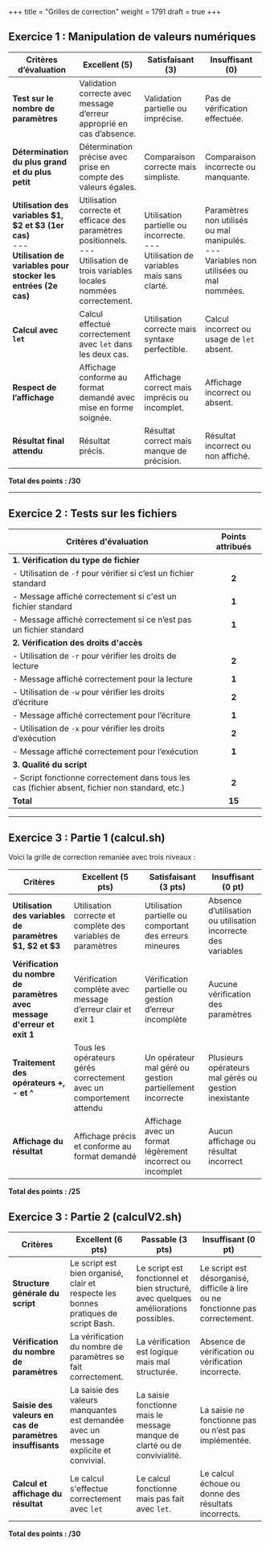 +++
title = "Grilles de correction"
weight = 1791
draft = true
+++

## **Exercice 1** : Manipulation de valeurs numériques

| Critères d’évaluation                                 | Excellent (5)              | Satisfaisant (3)         | Insuffisant (0)          |
|-------------------------------------------------------|----------------------------|--------------------------|--------------------------|
| **Test sur le nombre de paramètres**                  | Validation correcte avec message d’erreur approprié en cas d’absence. | Validation partielle ou imprécise. | Pas de vérification effectuée. |
| **Détermination du plus grand et du plus petit**      | Détermination précise avec prise en compte des valeurs égales. | Comparaison correcte mais simpliste. | Comparaison incorrecte ou manquante. |
| **Utilisation des variables $1, $2 et $3 (1er cas)** <br> --- <br> **Utilisation de variables pour stocker les entrées (2e cas)** | Utilisation correcte et efficace des paramètres positionnels. <br> --- <br> Utilisation de trois variables locales nommées correctement.| Utilisation partielle ou incorrecte. <br> --- <br> Utilisation de variables mais sans clarté. | Paramètres non utilisés ou mal manipulés. <br> --- <br> Variables non utilisées ou mal nommées. |
| **Calcul avec `let`**                                  | Calcul effectué correctement avec `let` dans les deux cas. | Utilisation correcte mais syntaxe perfectible. | Calcul incorrect ou usage de `let` absent. |
| **Respect de l’affichage**                           | Affichage conforme au format demandé avec mise en forme soignée. | Affichage correct mais imprécis ou incomplet. | Affichage incorrect ou absent. |
| **Résultat final attendu**                           | Résultat précis. | Résultat correct mais manque de précision. | Résultat incorrect ou non affiché. |

**Total des points : /30** 

---

## **Exercice 2** : Tests sur les fichiers 

| Critères d'évaluation                                     | Points attribués    | 
|-----------------------------------------------------------|:-------------------:|
| **1. Vérification du type de fichier**                    |                     |                
| - Utilisation de `-f` pour vérifier si c’est un fichier standard   | **2**      |          
| - Message affiché correctement si c'est un fichier standard        | **1**      |               
| - Message affiché correctement si ce n’est pas un fichier standard | **1**      |        
| **2. Vérification des droits d'accès**                    |                     |                 
| - Utilisation de `-r` pour vérifier les droits de lecture | **2**               |                 
| - Message affiché correctement pour la lecture            | **1**               |                 
| - Utilisation de `-w` pour vérifier les droits d’écriture | **2**               |                 
| - Message affiché correctement pour l’écriture            | **1**               |                 
| - Utilisation de `-x` pour vérifier les droits d’exécution| **2**               |                
| - Message affiché correctement pour l’exécution           | **1**               |                 
| **3. Qualité du script**                                  |                     |                  
| - Script fonctionne correctement dans tous les cas (fichier absent, fichier non standard, etc.) | **2**  |  
| **Total**                                                 | **15**              |                  

---

## **Exercice 3** : Partie 1 (calcul.sh)   

Voici la grille de correction remaniée avec trois niveaux :  

| **Critères**   | **Excellent (5 pts)**  | **Satisfaisant (3 pts)**    | **Insuffisant (0 pt)**     |
|----------------|------------------------|-----------------------------|----------------------------|
| **Utilisation des variables de paramètres $1, $2 et $3**  | Utilisation correcte et complète des variables de paramètres | Utilisation partielle ou comportant des erreurs mineures  | Absence d’utilisation ou utilisation incorrecte des variables  |
| **Vérification du nombre de paramètres avec message d'erreur et exit 1** | Vérification complète avec message d’erreur clair et exit 1 | Vérification partielle ou gestion d’erreur incomplète | Aucune vérification des paramètres | **Utilisation de let pour les calculs**                                                       | Utilisation complète et correcte de `let` pour les calculs | Utilisation de `let` avec erreurs mineures ou omissions | Aucune utilisation de `let` ou utilisation incorrecte |
| **Traitement des opérateurs +, - et ^** | Tous les opérateurs gérés correctement avec un comportement attendu | Un opérateur mal géré ou gestion partiellement incorrecte | Plusieurs opérateurs mal gérés ou gestion inexistante |
| **Affichage du résultat** | Affichage précis et conforme au format demandé | Affichage avec un format légèrement incorrect ou incomplet | Aucun affichage ou résultat incorrect |

**Total des points : /25** 


## **Exercice 3** : Partie 2 (calculV2.sh)   

| **Critères**  | **Excellent (6 pts)**   | **Passable (3 pts)**   | **Insuffisant (0 pt)**                                                                                                                      |
|---------------|-------------------------|--------------------|----------------------|
| **Structure générale du script** | Le script est bien organisé, clair et respecte les bonnes pratiques de script Bash.  | Le script est fonctionnel et bien structuré, avec quelques améliorations possibles. | Le script est désorganisé, difficile à lire ou ne fonctionne pas correctement. |
| **Vérification du nombre de paramètres**   | La vérification du nombre de paramètres se fait correctement. | La vérification est logique mais mal structurée. | Absence de vérification ou vérification incorrecte. |
| **Saisie des valeurs en cas de paramètres insuffisants** | La saisie des valeurs manquantes est demandée avec un message explicite et convivial. | La saisie fonctionne mais le message manque de clarté ou de convivialité. | La saisie ne fonctionne pas ou n’est pas implémentée. |
| **Calcul et affichage du résultat** | Le calcul s'effectue correctement avec `let` | Le calcul fonctionne mais pas fait avec `let`. | Le calcul échoue ou donne des résultats incorrects. |


**Total des points : /30** 
